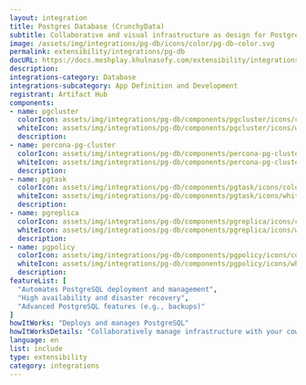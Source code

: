```yaml
---
layout: integration
title: Postgres Database (CrunchyData)
subtitle: Collaborative and visual infrastructure as design for Postgres Database (CrunchyData)
image: /assets/img/integrations/pg-db/icons/color/pg-db-color.svg
permalink: extensibility/integrations/pg-db
docURL: https://docs.meshplay.khulnasofy.com/extensibility/integrations/pg-db
description: 
integrations-category: Database
integrations-subcategory: App Definition and Development
registrant: Artifact Hub
components: 
- name: pgcluster
  colorIcon: assets/img/integrations/pg-db/components/pgcluster/icons/color/pgcluster-color.svg
  whiteIcon: assets/img/integrations/pg-db/components/pgcluster/icons/white/pgcluster-white.svg
  description: 
- name: percona-pg-cluster
  colorIcon: assets/img/integrations/pg-db/components/percona-pg-cluster/icons/color/percona-pg-cluster-color.svg
  whiteIcon: assets/img/integrations/pg-db/components/percona-pg-cluster/icons/white/percona-pg-cluster-white.svg
  description: 
- name: pgtask
  colorIcon: assets/img/integrations/pg-db/components/pgtask/icons/color/pgtask-color.svg
  whiteIcon: assets/img/integrations/pg-db/components/pgtask/icons/white/pgtask-white.svg
  description: 
- name: pgreplica
  colorIcon: assets/img/integrations/pg-db/components/pgreplica/icons/color/pgreplica-color.svg
  whiteIcon: assets/img/integrations/pg-db/components/pgreplica/icons/white/pgreplica-white.svg
  description: 
- name: pgpolicy
  colorIcon: assets/img/integrations/pg-db/components/pgpolicy/icons/color/pgpolicy-color.svg
  whiteIcon: assets/img/integrations/pg-db/components/pgpolicy/icons/white/pgpolicy-white.svg
  description: 
featureList: [
  "Automates PostgreSQL deployment and management",
  "High availability and disaster recovery",
  "Advanced PostgreSQL features (e.g., backups)"
]
howItWorks: "Deploys and manages PostgreSQL"
howItWorksDetails: "Collaboratively manage infrastructure with your coworkers synchronously sharing the same designs."
language: en
list: include
type: extensibility
category: integrations
---
```

